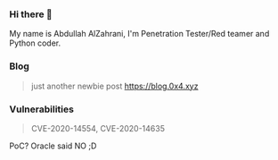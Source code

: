 ### Hi there 👋

My name is Abdullah AlZahrani, I'm Penetration Tester/Red teamer and Python coder.

### Blog
> just another newbie post https://blog.0x4.xyz

### Vulnerabilities 

> CVE-2020-14554,
> CVE-2020-14635

PoC? Oracle said NO ;D
